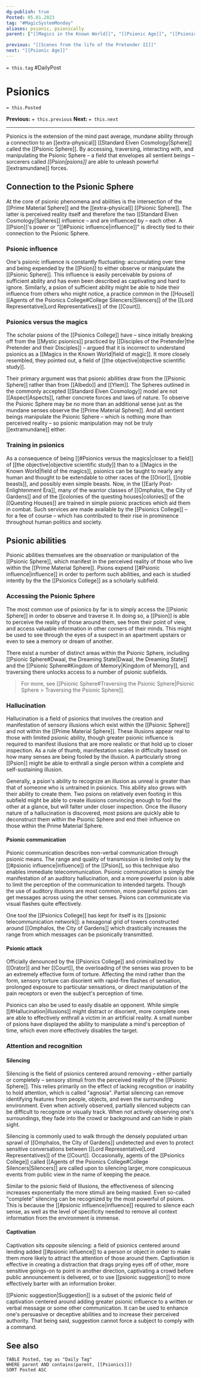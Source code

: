 ```yaml
---
dg-publish: true
Posted: 05.01.2023
tag: "#MagicSystemMonday"
aliases: psionic, psionically
parent: ["[[Magics in the Known World]]", "[[Psionic Age]]", "[[Psionic Sphere]]", "[[Psionics College]]", "[[History of Psionics]]", "[[Psions of the Known World]]", "[[Gljiva, the Conquering Fungus]]"]

previous: "[[Scenes from the life of the Pretender II]]"
next: "[[Psionic Age]]"
---
```

`= this.tag` #DailyPost 
# Psionics
`= this.Posted`

**Previous:** `= this.previous`
**Next:** `= this.next`

---

Psionics is the extension of the mind past average, mundane ability through a connection to an [[extra-physical]] [[Standard Elven Cosmology|Sphere]] called the [[Psionic Sphere]]. By accessing, traversing, interacting with, and manipulating the Psionic Sphere – a field that envelopes all sentient beings – sorcerers called *[[Psion|psions]]* are able to unleash powerful [[extramundane]] forces.

## Connection to the Psionic Sphere

At the core of psionic phenomena and abilities is the intersection of the [[Prime Material Sphere]] and the [[extra-physical]] [[Psionic Sphere]]. The latter is perceived reality itself and therefore the two [[Standard Elven Cosmology|Spheres]] influence – and are influenced by – each other. A [[Psion]]'s power or "[[#Psionic influence|influence]]" is directly tied to their connection to the Psionic Sphere.

### Psionic influence

One's psionic influence is constantly fluctuating: accumulating over time and being expended by the [[Psion]] to either observe or manipulate the [[Psionic Sphere]]. This influence is easily perceivable by psions of sufficient ability and has even been described as captivating and hard to ignore. Similarly, a psion of sufficient ability might be able to hide their influence from others who might notice, a practice common in the [[House]] [[Agents of the Psionics College#College Silencers|Silencers]] of the [[Lord Representative|Lord Representatives]] of the [[Court]].

### Psionics versus the magics

The scholar psions of the [[Psionics College]] have – since initially breaking off from the [[Mystic psionics]] practiced by [[Disciples of the Pretender|the Pretender and their Disciples]] – argued that it is incorrect to understand psionics as a [[Magics in the Known World|field of magic]]. It more closely resembled, they pointed out, a field of [[the objective|objective scientific study]].

Their primary argument was that psionic abilities draw from the [[Psionic Sphere]] rather than from [[Albedo]] and [[Ylem]]. The Spheres outlined in the commonly accepted [[Standard Elven Cosmology]] model are not [[Aspect|Aspects]], rather concrete forces and laws of nature. To observe the Psionic Sphere may be no more than an additional sense just as the mundane senses observe the [[Prime Material Sphere]]. And all sentient beings manipulate the Psionic Sphere – which is nothing more than perceived reality – so psionic manipulation may not be truly [[extramundane]] either.

### Training in psionics

As a consequence of being [[#Psionics versus the magics|closer to a field]] of [[the objective|objective scientific study]] than to a [[Magics in the Known World|field of the magics]], psionics can be taught to nearly any human and thought to be extendable to other races of the [[Orior]], [[noble beasts]], and possibly even simple beasts. Now, in the [[Early Post-Enlightenment Era]], many of the warrior classes of [[Omphalos, the City of Gardens]] and of the [[colonies of the questing houses|colonies]] of the [[Questing Houses]] are trained in simple psionic practices which aid them in combat. Such services are made available by the [[Psionics College]] – for a fee of course – which has contributed to their rise in prominence throughout human politics and society.

## Psionic abilities

Psionic abilities themselves are the observation or manipulation of the [[Psionic Sphere]], which manifest in the perceived reality of those who live within the [[Prime Material Sphere]]. Psions expend [[#Psionic influence|influence]] in order to perform such abilities, and each is studied intently by the the [[Psionics College]] as a scholarly subfield.

### Accessing the Psionic Sphere

The most common use of psionics by far is to simply access the [[Psionic Sphere]] in order to observe and traverse it. In doing so, a [[Psion]] is able to perceive the reality of those around them, see from their point of view, and access valuable information in other corners of their minds. This might be used to see through the eyes of a suspect in an apartment upstairs or even to see a memory or dream of another.

There exist a number of distinct areas within the Psionic Sphere, including [[Psionic Sphere#Dwaal, the Dreaming State|Dwaal, the Dreaming State]] and the [[Psionic Sphere#Kingdom of Memory|Kingdom of Memory]], and traversing there unlocks access to a number of psionic subfields.

> For more, see [[Psionic Sphere#Traversing the Psionic Sphere|Psionic Sphere > Traversing the Psionic Sphere]].

### Hallucination

Hallucination is a field of psionics that involves the creation and manifestation of sensory illusions which exist within the [[Psionic Sphere]] and not within the [[Prime Material Sphere]]. These illusions appear real to those with limited psionic ability, though greater psionic influence is required to manifest illusions that are more realistic or that hold up to closer inspection. As a rule of thumb, manifestation scales in difficulty based on how many senses are being fooled by the illusion. A particularly strong [[Psion]] might be able to enthrall a single person within a complete and self-sustaining illusion.

Generally, a psion's ability to recognize an illusion as unreal is greater than that of someone who is untrained in psionics. This ability also grows with their ability to create them. Two psions on relatively even footing in this subfield might be able to create illusions convincing enough to fool the other at a glance, but will falter under closer inspection. Once the illusory nature of a hallucination is discovered, most psions are quickly able to deconstruct them within the Psionic Sphere and end their influence on those within the Prime Material Sphere.

#### Psionic communication

Psionic communication describes non-verbal communication through psionic means. The range and quality of transmission is limited only by the [[#psionic influence|influence]] of the [[Psion]], so this technique also enables immediate telecommunication. Psionic communication is simply the manifestation of an auditory hallucination, and a more powerful psion is able to limit the perception of the communication to intended targets. Though the use of auditory illusions are most common, more powerful psions can get messages across using the other senses. Psions can communicate via visual flashes quite effectively.

One tool the [[Psionics College]] has kept for itself is its [[psionic telecommunication network]]: a hexagonal grid of towers constructed around [[Omphalos, the City of Gardens]] which drastically increases the range from which messages can be psionically transmitted.

#### Psionic attack

Officially denounced by the [[Psionics College]] and criminalized by [[Orator]] and her [[Court]], the overloading of the senses was proven to be an extremely effective form of torture. Affecting the mind rather than the form, sensory torture can disorient with rapid-fire flashes of sensation, prolonged exposure to particular sensations, or direct manipulation of the pain receptors or even the subject's perception of time.

Psionics can also be used to easily disable an opponent. While simple [[#Hallucination|illusions]] might distract or disorient, more complete ones are able to effectively enthrall a victim in an artificial reality. A small number of psions have displayed the ability to manipulate a mind's perception of time, which even more effectively disables the target.

### Attention and recognition

#### Silencing

Silencing is the field of psionics centered around removing – either partially or completely – sensory stimuli from the perceived reality of the [[Psionic Sphere]]. This relies primarily on the effect of lacking recognition or inability to hold attention, which is called "agnosia". Partial silencing can remove identifying features from people, objects, and even the surrounding environment. Even when actively observed, partially silenced subjects can be difficult to recognize or visually track. When not actively observing one's surroundings, they fade into the crowd or background and can hide in plain sight.

Silencing is commonly used to walk through the densely populated urban sprawl of [[Omphalos, the City of Gardens]] undetected and even to protect sensitive conversations between [[Lord Representative|Lord Representatives]] of the [[Court]]. Occasionally, agents of the [[Psionics College]] called [[Agents of the Psionics College#College Silencers|Silencers]] are called upon to silencing larger, more conspicuous events from public view in the name of keeping the peace.

Similar to the psionic field of Illusions, the effectiveness of silencing increases exponentially the more stimuli are being masked. Even so-called "complete" silencing can be recognized by the most powerful of psions. This is because the [[#psionic influence|influence]] required to silence each sense, as well as the level of specificity needed to remove all context information from the environment is immense.

#### Captivation

Captivation sits opposite silencing: a field of psionics centered around lending added [[#psionic influence]] to a person or object in order to make them more likely to attract the attention of those around them. Captivation is effective in creating a distraction that drags prying eyes off of other, more sensitive goings-on to point in another direction, captivating a crowd before public announcement is delivered, or to use [[psionic suggestion]] to more effectively barter with an information broker.

[[Psionic suggestion|Suggestion]] is a subset of the psionic field of captivation centered around adding greater psionic influence to a written or verbal message or some other communication. It can be used to enhance one's persuasive or deceptive abilities and to increase their perceived authority. That being said, suggestion cannot force a subject to comply with a command.

## See also
```dataview
TABLE Posted, tag as "Daily Tag"
WHERE parent AND contains(parent, [[Psionics]])
SORT Posted ASC
```